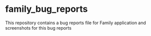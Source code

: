 # family_bug_reports

This repository contains a bug reports file for Family application and screenshots for this bug reports
